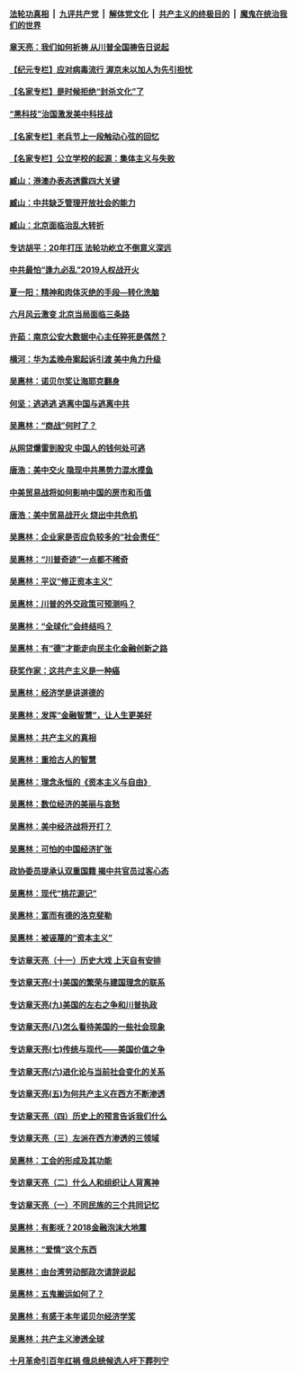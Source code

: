 ####  [法轮功真相](../../../../basic/blob/master/README.md?t=07021502) &nbsp;|&nbsp; [九评共产党](../../../../9ping.md/blob/master/README.md?t=07021502) &nbsp;|&nbsp; [解体党文化](../../../../jtdwh.md/blob/master/README.md?t=07021502)  &nbsp;|&nbsp; [共产主义的终极目的](../../../../gczydzjmd.md/blob/master/README.md?t=07021502) &nbsp;|&nbsp; [魔鬼在统治我们的世界](../../../../mgztzwmdsj.md/blob/master/README.md?t=07021502) 

#### [章天亮：我们如何祈祷 从川普全国祷告日说起](../pages/nsc423/n11944627.md?t=07021502) 

#### [【纪元专栏】应对病毒流行 渥京未以加人为先引担忧](../pages/nsc423/n11875714.md?t=07021502) 

#### [【名家专栏】是时候拒绝“封杀文化”了](../pages/nsc423/n11814093.md?t=07021502) 

#### [“黑科技”治国激发美中科技战](../pages/nsc423/n11638056.md?t=07021502) 

#### [【名家专栏】老兵节上一段触动心弦的回忆](../pages/nsc423/n11646016.md?t=07021502) 

#### [【名家专栏】公立学校的起源：集体主义与失败](../pages/nsc423/n11601833.md?t=07021502) 

#### [臧山：港澳办表态透露四大关键](../pages/nsc423/n11421628.md?t=07021502) 

#### [臧山：中共缺乏管理开放社会的能力](../pages/nsc423/n11407457.md?t=07021502) 

#### [臧山：北京面临治乱大转折](../pages/nsc423/n11406895.md?t=07021502) 

#### [专访胡平：20年打压 法轮功屹立不倒意义深远](../pages/nsc423/n11398800.md?t=07021502) 

#### [中共最怕“逢九必乱”2019人权战开火](../pages/nsc423/n11385248.md?t=07021502) 

#### [夏一阳：精神和肉体灭绝的手段—转化洗脑](../pages/nsc423/n11368250.md?t=07021502) 

#### [六月风云激变 北京当局面临三条路](../pages/nsc423/n11313668.md?t=07021502) 

#### [许茹：南京公安大数据中心主任猝死是偶然？](../pages/nsc423/n11064744.md?t=07021502) 

#### [横河：华为孟晚舟案起诉引渡 美中角力升级](../pages/nsc423/n11027230.md?t=07021502) 

#### [吴惠林：诺贝尔奖让海耶克翻身](../pages/nsc423/n10890049.md?t=07021502) 

#### [何坚：逃逃逃 逃离中国与逃离中共](../pages/nsc423/n10592891.md?t=07021502) 

#### [吴惠林：“商战”何时了？](../pages/nsc423/n10573558.md?t=07021502) 

#### [从网贷爆雷到股灾 中国人的钱何处可逃](../pages/nsc423/n10572800.md?t=07021502) 

#### [唐浩：美中交火 隐现中共黑势力混水摸鱼](../pages/nsc423/n10544040.md?t=07021502) 

#### [中美贸易战将如何影响中国的房市和币值](../pages/nsc423/n10543697.md?t=07021502) 

#### [唐浩：美中贸易战开火 烧出中共危机](../pages/nsc423/n10540126.md?t=07021502) 

#### [吴惠林：企业家是否应负较多的“社会责任”](../pages/nsc423/n10535022.md?t=07021502) 

#### [吴惠林：“川普奇迹”一点都不稀奇](../pages/nsc423/n10512808.md?t=07021502) 

#### [吴惠林：平议“修正资本主义”](../pages/nsc423/n10495724.md?t=07021502) 

#### [吴惠林：川普的外交政策可预测吗？](../pages/nsc423/n10462387.md?t=07021502) 

#### [吴惠林：“全球化”会终结吗？](../pages/nsc423/n10452838.md?t=07021502) 

#### [吴惠林：有“德”才能走向民主化金融创新之路](../pages/nsc423/n10432292.md?t=07021502) 

#### [获奖作家：这共产主义是一种癌](../pages/nsc423/n10431541.md?t=07021502) 

#### [吴惠林：经济学是讲道德的](../pages/nsc423/n10398014.md?t=07021502) 

#### [吴惠林：发挥“金融智慧”，让人生更美好](../pages/nsc423/n10375019.md?t=07021502) 

#### [吴惠林：共产主义的真相](../pages/nsc423/n10351394.md?t=07021502) 

#### [吴惠林：重拾古人的智慧](../pages/nsc423/n10337691.md?t=07021502) 

#### [吴惠林：理念永恒的《资本主义与自由》](../pages/nsc423/n10316274.md?t=07021502) 

#### [吴惠林：数位经济的美丽与哀愁](../pages/nsc423/n10292946.md?t=07021502) 

#### [吴惠林：美中经济战将开打？](../pages/nsc423/n10258825.md?t=07021502) 

#### [吴惠林：可怕的中国经济扩张](../pages/nsc423/n10219147.md?t=07021502) 

#### [政协委员提承认双重国籍 揭中共官员过客心态](../pages/nsc423/n10208809.md?t=07021502) 

#### [吴惠林：现代“桃花源记”](../pages/nsc423/n10185234.md?t=07021502) 

#### [吴惠林：富而有德的洛克斐勒](../pages/nsc423/n10142264.md?t=07021502) 

#### [吴惠林：被诬蔑的“资本主义”](../pages/nsc423/n10124816.md?t=07021502) 

#### [专访章天亮（十一）历史大戏 上天自有安排](../pages/nsc423/n10094905.md?t=07021502) 

#### [专访章天亮(十)美国的繁荣与建国理念的联系](../pages/nsc423/n10094899.md?t=07021502) 

#### [专访章天亮(九)美国的左右之争和川普执政](../pages/nsc423/n10094889.md?t=07021502) 

#### [专访章天亮(八)怎么看待美国的一些社会现象](../pages/nsc423/n10094857.md?t=07021502) 

#### [专访章天亮(七)传统与现代——美国价值之争](../pages/nsc423/n10093140.md?t=07021502) 

#### [专访章天亮(六)进化论与当前社会变化的关系](../pages/nsc423/n10092036.md?t=07021502) 

#### [专访章天亮(五)为何共产主义在西方不断渗透](../pages/nsc423/n10083620.md?t=07021502) 

#### [专访章天亮（四）历史上的预言告诉我们什么](../pages/nsc423/n10083606.md?t=07021502) 

#### [专访章天亮（三）左派在西方渗透的三领域](../pages/nsc423/n10081115.md?t=07021502) 

#### [吴惠林：工会的形成及其功能](../pages/nsc423/n10080633.md?t=07021502) 

#### [专访章天亮（二）什么人和组织让人背离神](../pages/nsc423/n10076637.md?t=07021502) 

#### [专访章天亮（一）不同民族的三个共同记忆](../pages/nsc423/n10074188.md?t=07021502) 

#### [吴惠林：有影呒？2018金融泡沫大地震](../pages/nsc423/n10040534.md?t=07021502) 

#### [吴惠林：“爱情”这个东西](../pages/nsc423/n10019423.md?t=07021502) 

#### [吴惠林：由台湾劳动部政次请辞说起](../pages/nsc423/n9979679.md?t=07021502) 

#### [吴惠林：五鬼搬运如何了？](../pages/nsc423/n9925338.md?t=07021502) 

#### [吴惠林：有感于本年诺贝尔经济学奖](../pages/nsc423/n9871883.md?t=07021502) 

#### [吴惠林：共产主义渗透全球](../pages/nsc423/n9812748.md?t=07021502) 

#### [十月革命引百年红祸 俄总统候选人吁下葬列宁](../pages/nsc423/n9810182.md?t=07021502) 

